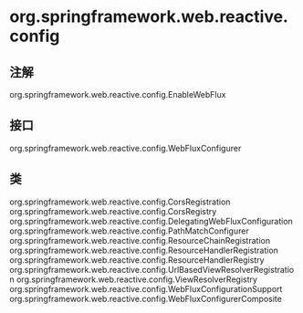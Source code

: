 # org.springframework.web.reactive.config

## 注解

org.springframework.web.reactive.config.EnableWebFlux

## 接口

org.springframework.web.reactive.config.WebFluxConfigurer

## 类

org.springframework.web.reactive.config.CorsRegistration
org.springframework.web.reactive.config.CorsRegistry
org.springframework.web.reactive.config.DelegatingWebFluxConfiguration
org.springframework.web.reactive.config.PathMatchConfigurer
org.springframework.web.reactive.config.ResourceChainRegistration
org.springframework.web.reactive.config.ResourceHandlerRegistration
org.springframework.web.reactive.config.ResourceHandlerRegistry
org.springframework.web.reactive.config.UrlBasedViewResolverRegistration
org.springframework.web.reactive.config.ViewResolverRegistry
org.springframework.web.reactive.config.WebFluxConfigurationSupport
org.springframework.web.reactive.config.WebFluxConfigurerComposite




